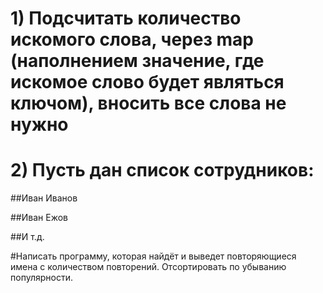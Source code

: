 # 1) Подсчитать количество искомого слова, через map (наполнением значение, где искомое слово будет являться ключом), вносить все слова не нужно


# 2) Пусть дан список сотрудников:

##Иван Иванов

##Иван Ежов

##И т.д.

#Написать программу, которая найдёт и выведет повторяющиеся имена с количеством повторений. Отсортировать по убыванию популярности.
